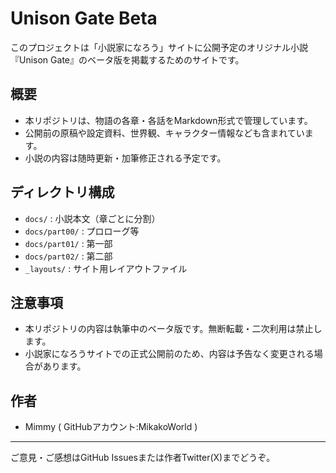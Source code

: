 # Unison Gate Beta

このプロジェクトは「小説家になろう」サイトに公開予定のオリジナル小説『Unison Gate』のベータ版を掲載するためのサイトです。

## 概要
- 本リポジトリは、物語の各章・各話をMarkdown形式で管理しています。
- 公開前の原稿や設定資料、世界観、キャラクター情報なども含まれています。
- 小説の内容は随時更新・加筆修正される予定です。

## ディレクトリ構成
- `docs/` : 小説本文（章ごとに分割）
- `docs/part00/` : プロローグ等
- `docs/part01/` : 第一部
- `docs/part02/` : 第二部
- `_layouts/` : サイト用レイアウトファイル

## 注意事項
- 本リポジトリの内容は執筆中のベータ版です。無断転載・二次利用は禁止します。
- 小説家になろうサイトでの正式公開前のため、内容は予告なく変更される場合があります。

## 作者
- Mimmy ( GitHubアカウント:MikakoWorld )

---

ご意見・ご感想はGitHub Issuesまたは作者Twitter(X)までどうぞ。
